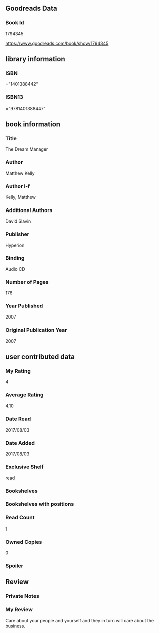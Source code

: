 <!-- This template shows how to bulk convert all columns of data into one markdown file -->
<!-- caveat: KeyError if there's a mismatch. Empty values output nothing -->

## Goodreads Data

### Book Id 

1794345

https://www.goodreads.com/book/show/1794345

## library information

### ISBN 
="1401388442"

### ISBN13 
="9781401388447"

## book information

### Title
The Dream Manager

### Author 
Matthew Kelly

### Author l-f 
Kelly, Matthew

### Additional Authors
David Slavin

### Publisher 
Hyperion

### Binding
Audio CD

### Number of Pages
176

### Year Published
2007

### Original Publication Year 
2007

## user contributed data

### My Rating
4

### Average Rating
4.10

### Date Read
2017/08/03

### Date Added
2017/08/03

### Exclusive Shelf
read

### Bookshelves


### Bookshelves with positions


### Read Count
1

### Owned Copies
0

### Spoiler 


## Review

### Private Notes


### My Review
Care about your people and yourself and they in turn will care about the business.